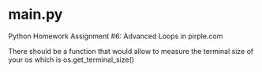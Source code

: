 # main.py
Python Homework Assignment #6: Advanced Loops in pirple.com

There should be a function that would allow to measure the terminal size of your os
which is os.get_terminal_size() 
